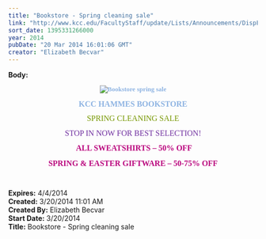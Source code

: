 ```yaml
---
title: "Bookstore - Spring cleaning sale"
link: "http://www.kcc.edu/FacultyStaff/update/Lists/Announcements/DispForm.aspx?ID=1449"
sort_date: 1395331266000
year: 2014
pubDate: "20 Mar 2014 16:01:06 GMT"
creator: "Elizabeth Becvar"
---
```


<div><b>Body:</b> <div class="ExternalClassB915D530015E4D21A38FA41DCED6F3D8">
<p style="text-align:center;margin:0in 0in 10pt" class="MsoNormal" align="center"><span style="line-height:115%;font-family:'Comic Sans MS';color:#7030a0"></span><span style="line-height:115%;font-family:'Comic Sans MS';color:#0070c0"></span></p><span style="line-height:115%;font-family:'Comic Sans MS';color:#7030a0">
<p style="text-align:center;margin:0in 0in 10pt" class="MsoNormal" align="center"><span style="line-height:115%;font-family:'Comic Sans MS';color:#7030a0"></span><span style="line-height:115%;font-family:'Comic Sans MS';color:#0070c0"></span></p>
<p style="text-align:center;margin:0in 0in 10pt" class="MsoNormal" align="center"><b><span style="line-height:115%;font-family:'Comic Sans MS';color:#8db3e2"><font size="2"><img alt="Bookstore spring sale" src="/FacultyStaff/update/PublishingImages/spring_flowers.png" /></font></span></b></p>
<p style="text-align:center;margin:0in 0in 10pt" class="MsoNormal" align="center"><b><span style="line-height:115%;font-family:'Comic Sans MS';color:#8db3e2"><font size="3">KCC HAMMES BOOKSTORE</font></span></b></p>
<p style="text-align:center;margin:0in 0in 10pt" class="MsoNormal" align="center"><span style="line-height:115%;font-family:'Comic Sans MS';color:#789804"><font size="3">SPRING CLEANING SALE</font></span></p>
<p style="text-align:center;margin:0in 0in 10pt" class="MsoNormal" align="center"><span style="line-height:115%;font-family:'Comic Sans MS';color:#7030a0"><font size="3">STOP IN NOW FOR BEST SELECTION!</font></span></p>
<p style="margin:0in 0in 10pt" class="MsoNormal" align="center"><font size="3"><b><span style="line-height:115%;font-family:'Comic Sans MS';color:#0070c0"> </span></b><b><span style="line-height:115%;font-family:'Comic Sans MS';color:#ba067e">ALL SWEATSHIRTS – 50% OFF</span></b></font></p>
<p style="text-align:center;margin:0in 0in 10pt" class="MsoNormal" align="center"><b><span style="line-height:115%;font-family:'Comic Sans MS';color:#ba067e"><font size="3">SPRING &amp; EASTER GIFTWARE – 50-75% OFF</font></span></b></p><span style="line-height:115%;font-family:'Comic Sans MS';color:#7030a0">
<p style="text-align:center;margin:0in 0in 10pt" class="MsoNormal" align="center"><font size="3"></font></p></span>
<p style="text-align:center;margin:0in 0in 10pt" class="MsoNormal" align="left"><font size="3"></font></span> </p></div></div>
<div><b>Expires:</b> 4/4/2014</div>
<div><b>Created:</b> 3/20/2014 11:01 AM</div>
<div><b>Created By:</b> Elizabeth Becvar</div>
<div><b>Start Date:</b> 3/20/2014</div>
<div><b>Title:</b> Bookstore - Spring cleaning sale</div>
